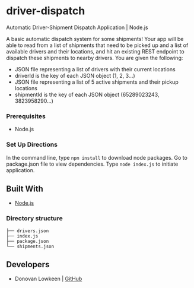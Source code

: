 # driver-dispatch
Automatic Driver-Shipment Dispatch Application | Node.js

A basic automatic dispatch system for some shipments! Your app will be able to read from a list of shipments that need to be picked up and a list of available drivers and their locations, and hit an existing REST endpoint to dispatch these shipments to nearby drivers.
You are given the following:
- JSON file representing a list of drivers with their current locations
- driverId is the key of each JSON object (1, 2, 3...)
- JSON file representing a list of 5 active shipments and their pickup locations
- shipmentId is the key of each JSON object (65289023243, 3823958290...)

### Prerequisites

* Node.js

### Set Up Directions
In the command line, type `npm install` to download node packages. Go to package.json file to view dependencies.
Type `node index.js` to initiate application.

## Built With

* [Node.js](https://nodejs.org/en/) 

### Directory structure
```
├── drivers.json
├── index.js
├── package.json              
└── shipments.json              
```

## Developers
- Donovan Lowkeen | [GitHub](https://github.com/dlowkeen)
